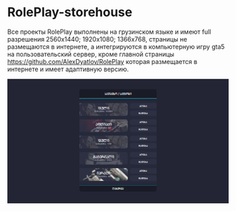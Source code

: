 <!-- @format -->

# RolePlay-storehouse

Все проекты RolePlay выполнены на грузинском языке и имеют full разрешения 2560x1440; 1920x1080; 1366x768, страницы не размещаются в интернете, а интегрируются в компьютерную игру gta5 на пользовательский сервер, кроме главной страницы https://github.com/AlexDyatlov/RolePlay которая размещается в интернете и имеет адаптивную версию.

<p align="center">
 <img  src="https://github.com/AlexDyatlov/myScreenshots/raw/master/screens/RP-storehouse.png">
</p>
